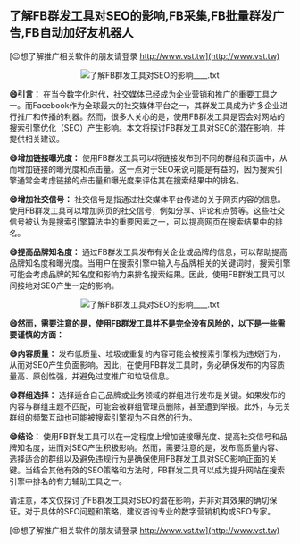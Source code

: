 ## **了解FB群发工具对SEO的影响,FB采集,FB批量群发广告,FB自动加好友机器人**

[😍想了解推广相关软件的朋友请登录 http://www.vst.tw](http://www.vst.tw)

 <center><img src="https://vst.tw/MP4/tuiguang/png/3.png" alt="了解FB群发工具对SEO的影响____.txt"></center>

**😄引言：**
在当今数字化时代，社交媒体已经成为企业营销和推广的重要工具之一。而Facebook作为全球最大的社交媒体平台之一，其群发工具成为许多企业进行推广和传播的利器。然而，很多人关心的是，使用FB群发工具是否会对网站的搜索引擎优化（SEO）产生影响。本文将探讨FB群发工具对SEO的潜在影响，并提供相关建议。

**😄增加链接曝光度：**
使用FB群发工具可以将链接发布到不同的群组和页面中，从而增加链接的曝光度和点击量。这一点对于SEO来说可能是有益的，因为搜索引擎通常会考虑链接的点击量和曝光度来评估其在搜索结果中的排名。

**😄增加社交信号：**
社交信号是指通过社交媒体平台传递的关于网页内容的信息。使用FB群发工具可以增加网页的社交信号，例如分享、评论和点赞等。这些社交信号被认为是搜索引擎算法中的重要因素之一，可以提高网页在搜索结果中的排名。

**😄提高品牌知名度：**
通过FB群发工具发布有关企业或品牌的信息，可以帮助提高品牌知名度和曝光度。当用户在搜索引擎中输入与品牌相关的关键词时，搜索引擎可能会考虑品牌的知名度和影响力来排名搜索结果。因此，使用FB群发工具可以间接地对SEO产生一定的影响。

 <center><img src="https://vst.tw/MP4/tuiguang/png/5.png" alt="了解FB群发工具对SEO的影响____.txt"></center>

**😄然而，需要注意的是，使用FB群发工具并不是完全没有风险的，以下是一些需要谨慎的方面：**

**😄内容质量：**
发布低质量、垃圾或重复的内容可能会被搜索引擎视为违规行为，从而对SEO产生负面影响。因此，在使用FB群发工具时，务必确保发布的内容质量高、原创性强，并避免过度推广和垃圾信息。

**😄群组选择：**
选择适合自己品牌或业务领域的群组进行发布是关键。如果发布的内容与群组主题不匹配，可能会被群组管理员删除，甚至遭到举报。此外，与无关群组的频繁互动也可能被搜索引擎视为不自然的行为。

**😄结论：**
使用FB群发工具可以在一定程度上增加链接曝光度、提高社交信号和品牌知名度，进而对SEO产生积极影响。然而，需要注意的是，发布高质量内容、选择适合的群组以及避免违规行为是确保使用FB群发工具对SEO影响正面的关键。当结合其他有效的SEO策略和方法时，FB群发工具可以成为提升网站在搜索引擎中排名的有力辅助工具之一。

请注意，本文仅探讨了FB群发工具对SEO的潜在影响，并非对其效果的确切保证。对于具体的SEO问题和策略，建议咨询专业的数字营销机构或SEO专家。

[😍想了解推广相关软件的朋友请登录 http://www.vst.tw](http://www.vst.tw)



